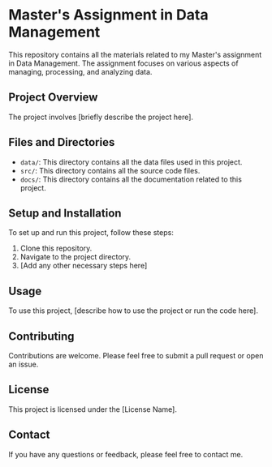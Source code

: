 # Master's Assignment in Data Management

This repository contains all the materials related to my Master's assignment in Data Management. The assignment focuses on various aspects of managing, processing, and analyzing data.

## Project Overview

The project involves [briefly describe the project here].

## Files and Directories

- `data/`: This directory contains all the data files used in this project.
- `src/`: This directory contains all the source code files.
- `docs/`: This directory contains all the documentation related to this project.

## Setup and Installation

To set up and run this project, follow these steps:

1. Clone this repository.
2. Navigate to the project directory.
3. [Add any other necessary steps here]

## Usage

To use this project, [describe how to use the project or run the code here].

## Contributing

Contributions are welcome. Please feel free to submit a pull request or open an issue.

## License

This project is licensed under the [License Name].

## Contact

If you have any questions or feedback, please feel free to contact me.
